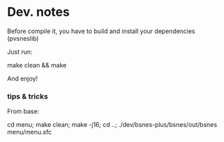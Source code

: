 # Dev. notes

Before compile it, you have to build and install your dependencies (pvsneslib)

Just run:

make clean && make

And enjoy!

### tips & tricks
From base:

cd menu; make clean; make -j16; cd ..; ./dev/bsnes-plus/bsnes/out/bsnes menu/menu.sfc